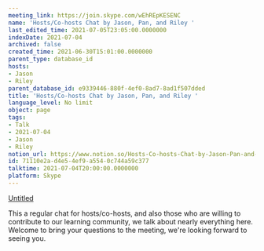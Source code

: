 ```yaml
---
meeting_link: https://join.skype.com/wEhREpKESENC
name: 'Hosts/Co-hosts Chat by Jason, Pan, and Riley '
last_edited_time: 2021-07-05T23:05:00.0000000
indexDate: 2021-07-04
archived: false
created_time: 2021-06-30T15:01:00.0000000
parent_type: database_id
hosts:
- Jason
- Riley
parent_database_id: e9339446-880f-4ef0-8ad7-8ad1f507dded
title: 'Hosts/Co-hosts Chat by Jason, Pan, and Riley '
language_level: No limit
object: page
tags:
- Talk
- 2021-07-04
- Jason
- Riley
notion_url: https://www.notion.so/Hosts-Co-hosts-Chat-by-Jason-Pan-and-Riley-71110e2ad4e54ef9a5540c744a59c377
id: 71110e2a-d4e5-4ef9-a554-0c744a59c377
talktime: 2021-07-04T20:00:00.0000000
platform: Skype
---
```




[Untitled](https://www.notion.so/d637a27eb33f44cbb92a56c3359cc567)   

This a regular chat for hosts/co-hosts, and also those who are willing to contribute to our learning community, we talk about nearly everything here. Welcome to bring your questions to the meeting, we're looking forward to seeing you.



